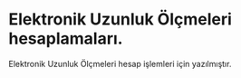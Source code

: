 # Elektronik Uzunluk Ölçmeleri hesaplamaları.

Elektronik Uzunluk Ölçmeleri hesap işlemleri için yazılmıştır.
